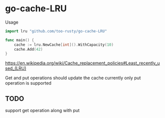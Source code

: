 # go-cache-LRU

Usage

```go
import lru "github.com/too-rusty/go-cache-LRU"

func main() {
    cache := lru.NewCache[int]().WithCapacity(10)
    cache.Add(42)
}
```


https://en.wikipedia.org/wiki/Cache_replacement_policies#Least_recently_used_(LRU)

Get and put operations should update the cache
currently only put operation is supported

## TODO

support get operation along with put